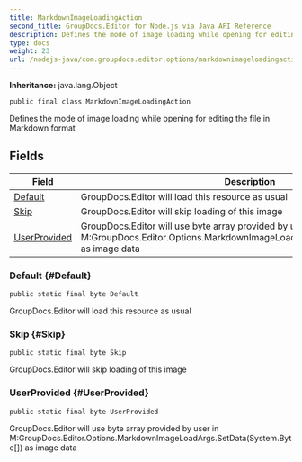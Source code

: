 ```yaml
---
title: MarkdownImageLoadingAction
second_title: GroupDocs.Editor for Node.js via Java API Reference
description: Defines the mode of image loading while opening for editing the file in Markdown format
type: docs
weight: 23
url: /nodejs-java/com.groupdocs.editor.options/markdownimageloadingaction/
---
```

**Inheritance:**
java.lang.Object
```
public final class MarkdownImageLoadingAction
```

Defines the mode of image loading while opening for editing the file in Markdown format
## Fields

| Field | Description |
| --- | --- |
| [Default](#Default) | GroupDocs.Editor will load this resource as usual |
| [Skip](#Skip) | GroupDocs.Editor will skip loading of this image |
| [UserProvided](#UserProvided) | GroupDocs.Editor will use byte array provided by user in  M:GroupDocs.Editor.Options.MarkdownImageLoadArgs.SetData(System.Byte[])  as image data |
### Default {#Default}
```
public static final byte Default
```


GroupDocs.Editor will load this resource as usual

### Skip {#Skip}
```
public static final byte Skip
```


GroupDocs.Editor will skip loading of this image

### UserProvided {#UserProvided}
```
public static final byte UserProvided
```


GroupDocs.Editor will use byte array provided by user in  M:GroupDocs.Editor.Options.MarkdownImageLoadArgs.SetData(System.Byte[])  as image data

